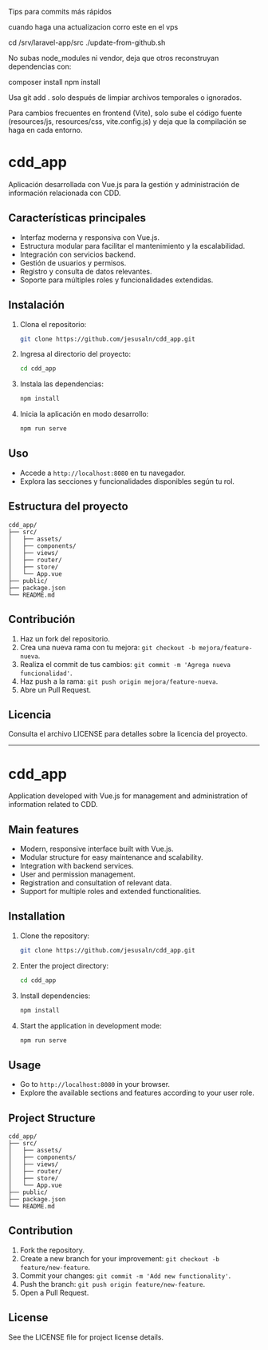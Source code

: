 Tips para commits más rápidos

cuando haga una actualizacion corro este en el vps

cd /srv/laravel-app/src
./update-from-github.sh

No subas node_modules ni vendor, deja que otros reconstruyan dependencias con:

composer install
npm install

Usa git add . solo después de limpiar archivos temporales o ignorados.

Para cambios frecuentes en frontend (Vite), solo sube el código fuente (resources/js, resources/css, vite.config.js) y deja que la compilación se haga en cada entorno.

# cdd_app

Aplicación desarrollada con Vue.js para la gestión y administración de información relacionada con CDD.

## Características principales

-   Interfaz moderna y responsiva con Vue.js.
-   Estructura modular para facilitar el mantenimiento y la escalabilidad.
-   Integración con servicios backend.
-   Gestión de usuarios y permisos.
-   Registro y consulta de datos relevantes.
-   Soporte para múltiples roles y funcionalidades extendidas.

## Instalación

1. Clona el repositorio:
    ```bash
    git clone https://github.com/jesusaln/cdd_app.git
    ```
2. Ingresa al directorio del proyecto:
    ```bash
    cd cdd_app
    ```
3. Instala las dependencias:
    ```bash
    npm install
    ```
4. Inicia la aplicación en modo desarrollo:
    ```bash
    npm run serve
    ```

## Uso

-   Accede a `http://localhost:8080` en tu navegador.
-   Explora las secciones y funcionalidades disponibles según tu rol.

## Estructura del proyecto

```
cdd_app/
├── src/
│   ├── assets/
│   ├── components/
│   ├── views/
│   ├── router/
│   ├── store/
│   └── App.vue
├── public/
├── package.json
└── README.md
```

## Contribución

1. Haz un fork del repositorio.
2. Crea una nueva rama con tu mejora: `git checkout -b mejora/feature-nueva`.
3. Realiza el commit de tus cambios: `git commit -m 'Agrega nueva funcionalidad'`.
4. Haz push a la rama: `git push origin mejora/feature-nueva`.
5. Abre un Pull Request.

## Licencia

Consulta el archivo LICENSE para detalles sobre la licencia del proyecto.

---

# cdd_app

Application developed with Vue.js for management and administration of information related to CDD.

## Main features

-   Modern, responsive interface built with Vue.js.
-   Modular structure for easy maintenance and scalability.
-   Integration with backend services.
-   User and permission management.
-   Registration and consultation of relevant data.
-   Support for multiple roles and extended functionalities.

## Installation

1. Clone the repository:
    ```bash
    git clone https://github.com/jesusaln/cdd_app.git
    ```
2. Enter the project directory:
    ```bash
    cd cdd_app
    ```
3. Install dependencies:
    ```bash
    npm install
    ```
4. Start the application in development mode:
    ```bash
    npm run serve
    ```

## Usage

-   Go to `http://localhost:8080` in your browser.
-   Explore the available sections and features according to your user role.

## Project Structure

```
cdd_app/
├── src/
│   ├── assets/
│   ├── components/
│   ├── views/
│   ├── router/
│   ├── store/
│   └── App.vue
├── public/
├── package.json
└── README.md
```

## Contribution

1. Fork the repository.
2. Create a new branch for your improvement: `git checkout -b feature/new-feature`.
3. Commit your changes: `git commit -m 'Add new functionality'`.
4. Push the branch: `git push origin feature/new-feature`.
5. Open a Pull Request.

## License

See the LICENSE file for project license details.
